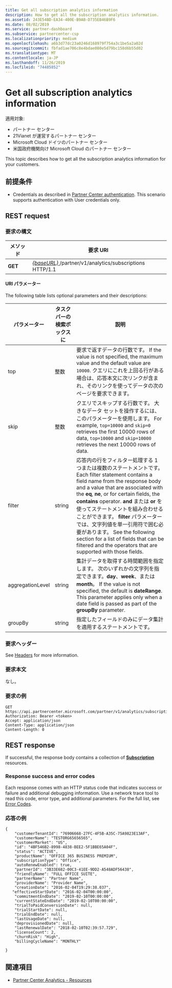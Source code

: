 ```yaml
---
title: Get all subscription analytics information
description: How to get all the subscription analytics information.
ms.assetid: 243E54BD-EA34-400E-B9AB-D735EB46B9F6
ms.date: 08/02/2019
ms.service: partner-dashboard
ms.subservice: partnercenter-csp
ms.localizationpriority: medium
ms.openlocfilehash: a6b3d77dc23a0246d168979f754a3c1be5a2a02d
ms.sourcegitcommit: fbfad1ae706c8e4bdae080e5d79bc158d6b55d02
ms.translationtype: MT
ms.contentlocale: ja-JP
ms.lasthandoff: 11/26/2019
ms.locfileid: "74485852"
---
```

# <a name="get-all-subscription-analytics-information"></a>Get all subscription analytics information

適用対象:

- パートナー センター
- 21Vianet が運営するパートナー センター
- Microsoft Cloud ドイツのパートナー センター
- 米国政府機関向け Microsoft Cloud のパートナー センター

This topic describes how to get all the subscription analytics information for your customers.

## <a name="prerequisites"></a>前提条件

- Credentials as described in [Partner Center authentication](partner-center-authentication.md). This scenario supports authentication with User credentials only.

## <a name="rest-request"></a>REST request

### <a name="request-syntax"></a>要求の構文

| メソッド | 要求 URI |
|--------|-------------|
| **GET** | [ *\{baseURL\}* ](partner-center-rest-urls.md)/partner/v1/analytics/subscriptions HTTP/1.1 |

#### <a name="uri-parameters"></a>URI パラメーター

The following table lists optional parameters and their descriptions:

| パラメーター | タスクバーの検索ボックスに |  説明 |
|-----------|------|--------------|
| top | 整数 | 要求で返すデータの行数です。 If the value is not specified, the maximum value and the default value are `10000`. クエリにこれを上回る行がある場合は、応答本文に次リンクが含まれ、そのリンクを使ってデータの次のページを要求できます。 |
| skip | 整数 | クエリでスキップする行数です。 大きなデータ セットを操作するには、このパラメーターを使用します。 For example, `top=10000` and `skip=0` retrieves the first 10000 rows of data, `top=10000` and `skip=10000` retrieves the next 10000 rows of data. |
| filter | string | 応答内の行をフィルター処理する 1 つまたは複数のステートメントです。 Each filter statement contains a field name from the response body and a value that are associated with the **eq**, **ne**, or for certain fields, the **contains** operator. **and** または **or** を使ってステートメントを組み合わせることができます。 **filter** パラメーターでは、文字列値を単一引用符で囲む必要があります。 See the following section for a list of fields that can be filtered and the operators that are supported with those fields. |
| aggregationLevel | string | 集計データを取得する時間範囲を指定します。 次のいずれかの文字列を指定できます。**day**、**week**、または **month**。 If the value is not specified, the default is **dateRange**. This parameter applies only when a date field is passed as part of the **groupBy** parameter. |
| groupBy | string | 指定したフィールドのみにデータ集計を適用するステートメントです。 |

### <a name="request-headers"></a>要求ヘッダー

See [Headers](headers.md) for more information.

### <a name="request-body"></a>要求本文

なし。

### <a name="request-example"></a>要求の例

```http
GET https://api.partnercenter.microsoft.com/partner/v1/analytics/subscriptions
Authorization: Bearer <token>
Accept: application/json
Content-Type: application/json
Content-Length: 0
```

## <a name="rest-response"></a>REST response

If successful, the response body contains a collection of [**Subscription**](partner-center-analytics-resources.md#subscription) resources.

### <a name="response-success-and-error-codes"></a>Response success and error codes

Each response comes with an HTTP status code that indicates success or failure and additional debugging information. Use a network trace tool to read this code, error type, and additional parameters. For the full list, see [Error Codes](error-codes.md).

### <a name="response-example"></a>応答の例

```http
{
    "customerTenantId": "76906668-27FC-4F5B-A35C-75A9823E13AF",
    "customerName": "TESTORG65656565",
    "customerMarket": "US",
    "id": "4BF546B2-8998-4838-BEE2-5F1BBE65A04F",
    "status": "ACTIVE",
    "productName": "OFFICE 365 BUSINESS PREMIUM",
    "subscriptionType": "Office",
    "autoRenewEnabled": true,
    "partnerId": "3B33E682-00C3-41EE-9DD2-A548ADF56438",
    "friendlyName": "FULL OFFICE SUITE",
    "partnerName": "Partner Name",
    "providerName": "Provider Name",
    "creationDate": "2016-02-04T19:29:38.037",
   "effectiveStartDate": "2016-02-04T00:00:00",
    "commitmentEndDate": "2019-02-10T00:00:00",
    "currentStateEndDate": "2019-02-10T00:00:00",
    "trialToPaidConversionDate": null,
    "trialStartDate": null,
    "trialEndDate": null,
    "lastUsageDate": null,
    "deprovisionedDate": null,
    "lastRenewalDate": "2018-02-10T02:39:57.729",
    "licenseCount": 2,
    "churnRisk": "High",
    "billingCycleName": "MONTHLY"

}
```

## <a name="see-also"></a>関連項目

- [Partner Center Analytics - Resources](partner-center-analytics-resources.md)

